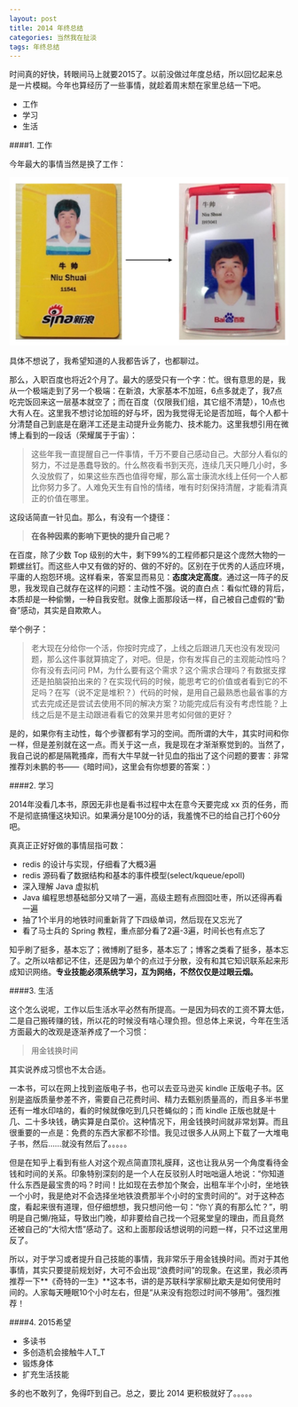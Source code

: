 ```yaml
---
layout: post
title: 2014 年终总结
categories: 当然我在扯淡
tags: 年终总结
---
```


时间真的好快，转眼间马上就要2015了。以前没做过年度总结，所以回忆起来总是一片模糊。今年也算经历了一些事情，就趁着周末颓在家里总结一下吧。

* 工作
* 学习
* 生活

####1. 工作

今年最大的事情当然是换了工作：

![img](../image/sina-baidu.jpg)

具体不想说了，我希望知道的人我都告诉了，也都聊过。

那么，入职百度也将近2个月了。最大的感受只有一个字：忙。很有意思的是，我从一个极端走到了另一个极端：在新浪，大家基本不加班，6点多就走了，我7点吃完饭回来这一层基本就空了；而在百度（仅限我们组，其它组不清楚），10点也大有人在。这里我不想讨论加班的好与坏，因为我觉得无论是否加班，每个人都十分清楚自己到底是在磨洋工还是主动提升业务能力、技术能力。这里我想引用在微博上看到的一段话（荣耀属于于宙）：

> 这些年我一直提醒自己一件事情，千万不要自己感动自己。大部分人看似的努力，不过是愚蠢导致的。什么熬夜看书到天亮，连续几天只睡几小时，多久没放假了，如果这些东西也值得夸耀，那么富士康流水线上任何一个人都比你努力多了。人难免天生有自怜的情绪，唯有时刻保持清醒，才能看清真正的价值在哪里。

这段话简直一针见血。那么，有没有一个捷径：

> **在各种因素的影响下更快的提升自己呢？**

在百度，除了少数 Top 级别的大牛，剩下99%的工程师都只是这个庞然大物的一颗螺丝钉。而这些人中又有做的好的、做的不好的。区别在于优秀的人适应环境，平庸的人抱怨环境。这样看来，答案显而易见：**态度决定高度**。通过这一阵子的反思，我发现自己就存在这样的问题：主动性不强。说的直白点：看似忙碌的背后，本质却是一种偷懒，一种自我安慰。就像上面那段话一样，自己被自己虚假的“勤奋”感动，其实是自欺欺人。

举个例子：

> 老大现在分给你一个活，你按时完成了，上线之后跟进几天也没有发现问题，那么这件事就算搞定了，对吧。但是，你有发挥自己的主观能动性吗？你有没有去问问 PM，为什么要有这个需求？这个需求合理吗？有数据支撑还是拍脑袋拍出来的？在实现代码的时候，能思考它的价值或者看到它的不足吗？在写（说不定是堆积？）代码的时候，是用自己最熟悉也最省事的方式去完成还是尝试去使用不同的解决方案？功能完成后有没有考虑性能？上线之后是不是主动跟进看看它的效果并思考如何做的更好？

是的，如果你有主动性，每个步骤都有学习的空间。而所谓的大牛，其实时间和你一样，但是差别就在这一点。而关于这一点，我是现在才渐渐察觉到的。当然了，我自己说的都是隔靴搔痒，而有大牛早就一针见血的指出了这个问题的要害：非常推荐刘未鹏的书——《暗时间》，这里会有你想要的答案：）

####2. 学习

2014年没看几本书，原因无非也是看书过程中太在意今天要完成 xx 页的任务，而不是彻底搞懂这块知识。如果满分是100分的话，我羞愧不已的给自己打个60分吧。

真真正正好好做的事情屈指可数：

* redis 的设计与实现，仔细看了大概3遍
* redis 源码看了数据结构和基本的事件模型(select/kqueue/epoll)
* 深入理解 Java 虚拟机
* Java 编程思想基础部分又啃了一遍，高级主题有点囫囵吐枣，所以还得再看一遍
* 抽了1个半月的地铁时间重新背了下四级单词，然后现在又忘光了
* 看了马士兵的 Spring 教程，重点部分看了2遍-3遍，时间长也有点忘了

知乎刷了挺多，基本忘了；微博刷了挺多，基本忘了；博客之类看了挺多，基本忘了。之所以啥都记不住，还是因为单个的点过于分散，没有和其它知识联系起来形成知识网络。**专业技能必须系统学习，互为网络，不然仅仅是过眼云烟。**

####3. 生活

这个怎么说呢，工作以后生活水平必然有所提高。一是因为码农的工资不算太低，二是自己搬砖赚的钱，所以花的时候没有啥心理负担。但总体上来说，今年在生活方面最大的改观是逐渐养成了一个习惯：

> 用金钱换时间

其实说养成习惯也不太合适。

一本书，可以在网上找到盗版电子书，也可以去亚马逊买 kindle 正版电子书。区别是盗版质量参差不齐，需要自己花费时间、精力去甄别质量高的，而且多半书里还有一堆水印啥的，看的时候就像吃到几只苍蝇似的；而 kindle 正版也就是十几、二十多块钱，确实算是白菜价。这种情况下，用金钱换时间就非常划算。而且很重要的一点是：免费的东西大家都不珍惜。我见过很多人从网上下载了一大堆电子书，然后……就没有然后了。。。。。

但是在知乎上看到有些人对这个观点简直顶礼膜拜，这也让我从另一个角度看待金钱和时间的关系。印象特别深刻的是一个人在反驳别人时咄咄逼人地说：“你知道什么东西是最宝贵的吗？时间！比如现在去参加个聚会，出租车半个小时，坐地铁一个小时，我是绝对不会选择坐地铁浪费那半个小时的宝贵时间的”。对于这种态度，看起来很有道理，但仔细想想，我只想问他一句：“你丫真的有那么忙？”，明明是自己懒/拖延，导致出门晚，却非要给自己找一个冠冕堂皇的理由，而且竟然还被自己的“大彻大悟”感动了。这和上面那段话想说明的问题一样，只不过这里用反了。

所以，对于学习或者提升自己技能的事情，我非常乐于用金钱换时间。而对于其他事情，其实只要提前规划好，大可不会出现“浪费时间”的现象。在这里，我必须再推荐一下**《奇特的一生》**这本书，讲的是苏联科学家柳比歇夫是如何使用时间的。人家每天睡眠10个小时左右，但是“从来没有抱怨过时间不够用”。强烈推荐！

####4. 2015希望

* 多读书
* 多创造机会接触牛人T_T
* 锻炼身体
* 扩充生活技能

多的也不敢列了，免得吓到自己。总之，要比 2014 更积极就好了。。。。。